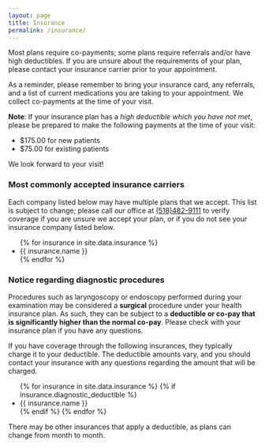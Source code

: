 ```yaml
---
layout: page
title: Insurance
permalink: /insurance/
---
```

Most plans require co-payments; some plans require referrals and/or have high deductibles. If you are unsure about the requirements of your plan, please contact your insurance carrier prior to your appointment.

As a reminder, please remember to bring your insurance card, any referrals, and a list of current medications you are taking to your appointment. We collect co-payments at the time of your visit.

**Note**: If your insurance plan has a *high deductible which you have not met*, please be prepared to make the following payments at the time of your visit:

<div class="center">
  <ul>
    <li>
      $175.00 for new patients
    </li>
    <li>
      $75.00 for existing patients
    </li>
  </ul>
</div>

We look forward to your visit!

### Most commonly accepted insurance carriers
Each company listed below may have multiple plans that we accept. This list is subject to change; please call our office at [(518)482-9111](tel:(518)482-9111) to verify coverage if you are unsure we accept your plan, or if you do not see your insurance company listed below.

<div class="center">
<ul>
  {% for insurance in site.data.insurance %}
  <li>
    {{ insurance.name }}
  </li>
  {% endfor %}
</ul>
</div>

### Notice regarding diagnostic procedures

Procedures such as laryngoscopy or endoscopy performed during your examination may be considered a **surgical** procedure under your health insurance plan. As such, they can be subject to a **deductible or co-pay that is significantly higher than the normal co-pay**. Please check with your insurance plan if you have any questions.

If you have coverage through the following insurances, they typically charge it to your deductible. The deductible amounts vary, and you should contact your insurance with any questions regarding the amount that will be charged.

<div class="center">
  <ul>
    {% for insurance in site.data.insurance %}
      {% if insurance.diagnostic_deductible %}
      <li>
        {{ insurance.name }}
      </li>
      {% endif %}
    {% endfor %}
  </ul>
</div>

There may be other insurances that apply a deductible, as plans can change from month to month.

